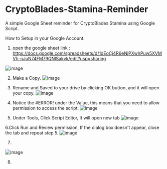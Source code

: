 # CryptoBlades-Stamina-Reminder
A simple Google Sheet reminder for CryptoBlades Stamina using Google Script.

How to Setup in your Google Account.
1. open the google sheet link : https://docs.google.com/spreadsheets/d/1dEoCj4R6eNjPXwhPuw5XVMVh-nJuN74FM79QNlSakvk/edit?usp=sharing

![image](https://user-images.githubusercontent.com/15312428/127759554-a49676cf-c365-4ab1-b24a-47f2101c284f.png)

2. Make a Copy.
![image](https://user-images.githubusercontent.com/15312428/127759616-25e95cee-870d-44dd-9006-5a4b29828161.png)

3. Rename and Saved to your drive by clicking OK button, and it will open your copy.
![image](https://user-images.githubusercontent.com/15312428/127759625-64397c98-179c-401a-be91-be20556477e9.png)

4. Notice the #ERROR! under the Value, this means that you need to allow permission to access the script.
![image](https://user-images.githubusercontent.com/15312428/127759665-572cb088-2d2c-418c-99aa-592bbd2e2988.png)

5. Under Tools, Click Script Editor, It will open new tab
![image](https://user-images.githubusercontent.com/15312428/127759688-c135def8-7ac4-4c2b-858a-6e39d6f27bf0.png)

6.Click Run and Review permission, If the dialog box doesn't appear, close the tab and repeat step 5.
![image](https://user-images.githubusercontent.com/15312428/127759759-54b1dcba-eacf-4e07-8824-9e3ab83f4d9e.png)

7.
![image](https://user-images.githubusercontent.com/15312428/127759807-3d14ba10-1ed5-4b45-9a26-3f1bcfd577aa.png)


8. 
